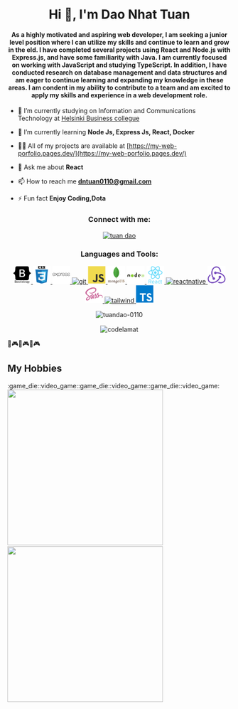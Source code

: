 
<h1 align="center">Hi 👋, I'm Dao Nhat Tuan</h1>
<h4 align="center">As a highly motivated and aspiring web developer, I am seeking a junior level position where I can utilize my skills and continue to learn and grow in the eld. I have completed several projects using React and Node.js with Express.js, and have some familiarity with Java. I am currently focused on working with JavaScript and studying TypeScript. In addition, I have conducted research on database management and data structures and am eager to continue learning and expanding my knowledge in these areas. I am condent in my ability to contribute to a team and am excited to apply my skills and experience in a web development role.</h4>

- 🔭 I’m currently studying on Information and Communications Technology at [Helsinki Business collegue](https://www.bc.fi/)

- 🌱 I’m currently learning **Node Js, Express Js, React, Docker**

- 👨‍💻 All of my projects are available at [https://my-web-porfolio.pages.dev/](https://my-web-porfolio.pages.dev/)

- 💬 Ask me about **React**

- 📫 How to reach me **dntuan0110@gmail.com**

- ⚡ Fun fact **Enjoy Coding,Dota**

<h3 align="center">Connect with me:</h3>
<p align="center">
<a href="https://www.linkedin.com/in/tuan-dao-bc/" target="blank"><img align="center" src="https://raw.githubusercontent.com/rahuldkjain/github-profile-readme-generator/master/src/images/icons/Social/linked-in-alt.svg" alt="tuan dao" height="30" width="40" /></a>
</p>

<h3 align="center">Languages and Tools:</h3>
<div align=center>
  <p align="center"> <a href="https://getbootstrap.com" target="_blank" rel="noreferrer"> <img src="https://raw.githubusercontent.com/devicons/devicon/master/icons/bootstrap/bootstrap-plain-wordmark.svg" alt="bootstrap" width="40" height="40"/> </a> <a href="https://www.w3schools.com/css/" target="_blank" rel="noreferrer"> <img src="https://raw.githubusercontent.com/devicons/devicon/master/icons/css3/css3-original-wordmark.svg" alt="css3" width="40" height="40"/> </a> <a href="https://expressjs.com" target="_blank" rel="noreferrer"> <img src="https://raw.githubusercontent.com/devicons/devicon/master/icons/express/express-original-wordmark.svg" alt="express" width="40" height="40"/> </a> <a href="https://git-scm.com/" target="_blank" rel="noreferrer"> <img src="https://www.vectorlogo.zone/logos/git-scm/git-scm-icon.svg" alt="git" width="40" height="40"/> </a> <a href="https://developer.mozilla.org/en-US/docs/Web/JavaScript" target="_blank" rel="noreferrer"> <img src="https://raw.githubusercontent.com/devicons/devicon/master/icons/javascript/javascript-original.svg" alt="javascript" width="40" height="40"/> </a> <a href="https://www.mongodb.com/" target="_blank" rel="noreferrer"> <img src="https://raw.githubusercontent.com/devicons/devicon/master/icons/mongodb/mongodb-original-wordmark.svg" alt="mongodb" width="40" height="40"/> </a> <a href="https://nodejs.org" target="_blank" rel="noreferrer"> <img src="https://raw.githubusercontent.com/devicons/devicon/master/icons/nodejs/nodejs-original-wordmark.svg" alt="nodejs" width="40" height="40"/> </a> <a href="https://reactjs.org/" target="_blank" rel="noreferrer"> <img src="https://raw.githubusercontent.com/devicons/devicon/master/icons/react/react-original-wordmark.svg" alt="react" width="40" height="40"/> </a> <a href="https://reactnative.dev/" target="_blank" rel="noreferrer"> <img src="https://reactnative.dev/img/header_logo.svg" alt="reactnative" width="40" height="40"/> </a> <a href="https://redux.js.org" target="_blank" rel="noreferrer"> <img src="https://raw.githubusercontent.com/devicons/devicon/master/icons/redux/redux-original.svg" alt="redux" width="40" height="40"/> </a> <a href="https://sass-lang.com" target="_blank" rel="noreferrer"> <img src="https://raw.githubusercontent.com/devicons/devicon/master/icons/sass/sass-original.svg" alt="sass" width="40" height="40"/> </a> <a href="https://tailwindcss.com/" target="_blank" rel="noreferrer"> <img src="https://www.vectorlogo.zone/logos/tailwindcss/tailwindcss-icon.svg" alt="tailwind" width="40" height="40"/> </a> <a href="https://www.typescriptlang.org/" target="_blank" rel="noreferrer"> <img src="https://raw.githubusercontent.com/devicons/devicon/master/icons/typescript/typescript-original.svg" alt="typescript" width="40" height="40"/> </a> </p>
  </div>


<p align='center'><img align="center" src="https://github-readme-stats.vercel.app/api/top-langs?username=tuandao-0110&show_icons=true&locale=en&layout=compact" alt="tuandao-0110" /></p>
 <p align="center"><img align="center" src="https://github-readme-streak-stats.herokuapp.com/?user=codelamat&" alt="codelamat" /></p>
  
  
:game_die::video_game::game_die::video_game::game_die::video_game:
<h2 text=center> My Hobbies </h2>
:game_die::video_game::game_die::video_game::game_die::video_game:

  <div style="diplay: flex; justify-content:space-betwen"> 
  <img class="img" src="https://cdn.akamai.steamstatic.com/steam/apps/570/capsule_616x353.jpg?t=1662588548" width="350" height="350" />
    <img class="img" src="https://www.agerpres.ro/data/stiri/gbadea_26_aprilie_2022_258590962_10158318423401937_6790500361506044764_n.png" width="350" height="350" />

  </div>
  
  

